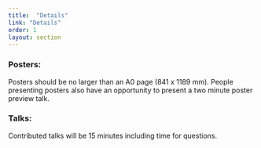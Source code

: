 ```yaml
---
title:  "Details"
link: "Details"
order: 1
layout: section
---
```


### Posters:

Posters should be no larger than an A0 page (841 x 1189 mm).
People presenting posters also have an opportunity to present a two minute poster preview talk.

### Talks:

Contributed talks will be 15 minutes including time for questions.